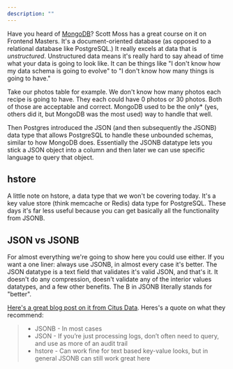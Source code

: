 ```yaml
---
description: ""
---
```


Have you heard of [MongoDB][mongodb]? Scott Moss has a great course on it on Frontend Masters. It's a document-oriented database (as opposed to a relational database like PostgreSQL.) It really excels at data that is _unstructured_. Unstructured data means it's really hard to say ahead of time what your data is going to look like. It can be things like "I don't know how my data schema is going to evolve" to "I don't know how many things is going to have."

Take our photos table for example. We don't know how many photos each recipe is going to have. They each could have 0 photos or 30 photos. Both of those are acceptable and correct. MongoDB used to be the only\* (yes, others did it, but MongoDB was the most used) way to handle that well.

Then Postgres introduced the JSON (and then subsequently the JSONB) data type that allows PostgreSQL to handle these unbounded schemas, similar to how MongoDB does. Essentially the JSONB datatype lets you stick a JSON object into a column and then later we can use specific language to query that object.

## hstore

A little note on hstore, a data type that we won't be covering today. It's a key value store (think memcache or Redis) data type for PostgreSQL. These days it's far less useful because you can get basically all the functionality from JSONB.

## JSON vs JSONB

For almost everything we're going to show here you could use either. If you want a one liner: always use JSONB, in almost every case it's better. The JSON datatype is a text field that validates it's valid JSON, and that's it. It doesn't do any compression, doesn't validate any of the interior values datatypes, and a few other benefits. The B in JSONB literally stands for "better".

[Here's a great blog post on it from Citus Data][citus]. Heres's a quote on what they recommend:

> - JSONB - In most cases
> - JSON - If you’re just processing logs, don’t often need to query, and use as more of an audit trail
> - hstore - Can work fine for text based key-value looks, but in general JSONB can still work great here

[mongodb]: https://frontendmasters.com/courses/mongodb/
[citus]: https://www.citusdata.com/blog/2016/07/14/choosing-nosql-hstore-json-jsonb/

